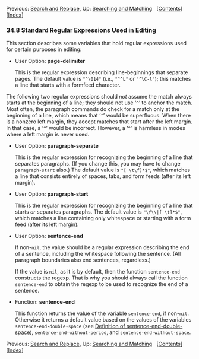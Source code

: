 

Previous: [Search and Replace](Search-and-Replace.html), Up: [Searching and Matching](Searching-and-Matching.html)   \[[Contents](index.html#SEC_Contents "Table of contents")]\[[Index](Index.html "Index")]

### 34.8 Standard Regular Expressions Used in Editing

This section describes some variables that hold regular expressions used for certain purposes in editing:

*   User Option: **page-delimiter**

    This is the regular expression describing line-beginnings that separate pages. The default value is `"^\014"` (i.e., `"^^L"` or `"^\C-l"`); this matches a line that starts with a formfeed character.

The following two regular expressions should *not* assume the match always starts at the beginning of a line; they should not use ‘`^`’ to anchor the match. Most often, the paragraph commands do check for a match only at the beginning of a line, which means that ‘`^`’ would be superfluous. When there is a nonzero left margin, they accept matches that start after the left margin. In that case, a ‘`^`’ would be incorrect. However, a ‘`^`’ is harmless in modes where a left margin is never used.

*   User Option: **paragraph-separate**

    This is the regular expression for recognizing the beginning of a line that separates paragraphs. (If you change this, you may have to change `paragraph-start` also.) The default value is `"[ \t\f]*$"`, which matches a line that consists entirely of spaces, tabs, and form feeds (after its left margin).

<!---->

*   User Option: **paragraph-start**

    This is the regular expression for recognizing the beginning of a line that starts *or* separates paragraphs. The default value is `"\f\\|[ \t]*$"`, which matches a line containing only whitespace or starting with a form feed (after its left margin).

<!---->

*   User Option: **sentence-end**

    If non-`nil`, the value should be a regular expression describing the end of a sentence, including the whitespace following the sentence. (All paragraph boundaries also end sentences, regardless.)

    If the value is `nil`, as it is by default, then the function `sentence-end` constructs the regexp. That is why you should always call the function `sentence-end` to obtain the regexp to be used to recognize the end of a sentence.

<!---->

*   Function: **sentence-end**

    This function returns the value of the variable `sentence-end`, if non-`nil`. Otherwise it returns a default value based on the values of the variables `sentence-end-double-space` (see [Definition of sentence-end-double-space](Filling.html#Definition-of-sentence_002dend_002ddouble_002dspace)), `sentence-end-without-period`, and `sentence-end-without-space`.

Previous: [Search and Replace](Search-and-Replace.html), Up: [Searching and Matching](Searching-and-Matching.html)   \[[Contents](index.html#SEC_Contents "Table of contents")]\[[Index](Index.html "Index")]
